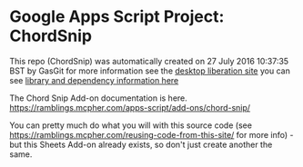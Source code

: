 # Google Apps Script Project: ChordSnip
This repo (ChordSnip) was automatically created on 27 July 2016 10:37:35 BST by GasGit
for more information see the [desktop liberation site](https://ramblings.mcpher.com/drive-sdk-and-github/getting-your-apps-scripts-to-github/ "desktop liberation")
you can see [library and dependency information here](dependencies.md)

The Chord Snip Add-on documentation is here. https://ramblings.mcpher.com/apps-script/add-ons/chord-snip/

You can pretty much do what you will with this source code (see https://ramblings.mcpher.com/reusing-code-from-this-site/ for more info) - but this Sheets Add-on already exists, so don't just create another the same.
